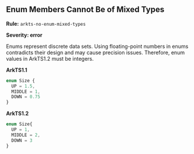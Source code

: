 ## Enum Members Cannot Be of Mixed Types

**Rule:** `arkts-no-enum-mixed-types`

**Severity: error**

Enums represent discrete data sets. Using floating-point numbers in enums contradicts their design and may cause precision issues. Therefore, enum values in ArkTS1.2 must be integers.

**ArkTS1.1**

```typescript
enum Size {
  UP = 1.5,
  MIDDLE = 1,
  DOWN = 0.75
}
```

**ArkTS1.2**

```typescript
enum Size{ 
  UP = 1,
  MIDDLE = 2,
  DOWN = 3
}
```